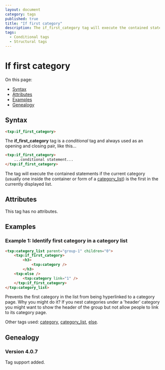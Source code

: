 ```yaml
---
layout: document
category: tags
published: true
title: "If first category"
description: The if_first_category tag will execute the contained statements if the current category is the first in the list.
tags:
  - Conditional tags
  - Structural tags
---
```


# If first category

On this page:

* [Syntax](#syntax)
* [Attributes](#attributes)
* [Examples](#examples)
* [Genealogy](#genealogy)

## Syntax

~~~ html
<txp:if_first_category>
~~~

The **if_first_category** tag is a *conditional* tag and always used as an opening and closing pair, like this...

~~~ html
<txp:if_first_category>
    ...conditional statement...
</txp:if_first_category>
~~~

The tag will execute the contained statements if the current category (usually one inside the container or form of a [category_list](category-list)) is the first in the currently displayed list.

## Attributes

This tag has no attributes.

## Examples

### Example 1: Identify first category in a category list

~~~ html
<txp:category_list parent="group-1" children="0">
    <txp:if_first_category>
        <h3>
            <txp:category />
        </h3>
    <txp:else />
        <txp:category link="1" />
    </txp:if_first_category>
</txp:category_list>
~~~

Prevents the first category in the list from being hyperlinked to a category page. Why you might do it? If you nest categories under a 'header' category you might want to show the header of the group but not allow people to link to its category page.

Other tags used: [category](category), [category_list](category-list), [else](else).

## Genealogy

### Version 4.0.7

Tag support added.
